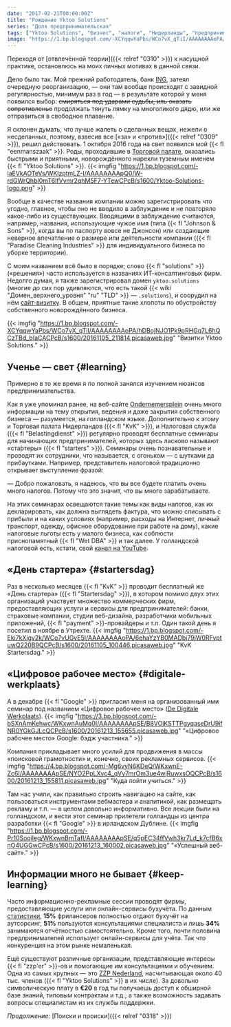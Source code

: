 ```yaml
---
date: "2017-02-21T00:00:00Z"
title: "Рождение Yktoo Solutions"
series: "Доля предпринимательская"
tags: ["Yktoo Solutions", "бизнес", "налоги", "Нидерланды", "предпринимательство", "работа", "фриланс"]
image: "https://1.bp.blogspot.com/-XCYqqwYaPbs/WCo7vX_qTiI/AAAAAAAAoPA/hDBojNJO1Pk9pRHGq7L6hQCzTBd_bIaCACPcB/s1600/20161105_211814.picasaweb.jpg"
---
```


Переходя от [отвлечённой теории]({{< relref "0310" >}}) к насущной практике, остановлюсь на моих личных мотивах в данной связи.

Дело было так. Мой прежний работодатель, банк [ING](http://www.ing.com/), затеял очередную реорганизацию, — они там вообще происходят с завидной регулярностью, минимум раз в год — в результате которой у меня появился выбор: ~~смиряться под ударами судьбы, иль оказать сопротивленье~~ продолжать тянуть лямку на многоликого дядю, или же отправиться в свободное плавание.

<!--more-->

Я склонен думать, что лучше жалеть о сделанных вещах, нежели о несделанных, поэтому, взвесив все [«за» и «против»]({{< relref "0309" >}}), решил действовать. 1 октября 2016 года на свет появился мой {{< fl "eenmanszaak" >}}. Роды, проходившие в [Торговой палате](https://www.kvk.nl/), оказались быстрыми и приятными, новорождённого нарекли туземным именем {{< fl "Yktoo Solutions" >}}.
{{< imgfig "https://1.bp.blogspot.com/-iaEVkAOTeVs/WKlzptmLZ-I/AAAAAAAApQ0/W-rdGWrQhbI0mT6IfVvmr2qhM5F7-YTewCPcB/s1600/Yktoo-Solutions-logo.png" >}}

Вообще в качестве названия компании можно зарегистрировать что угодно, главное, чтобы оно не вводило в заблуждение и не повторяло какое-либо из существующих. Вводящими в заблуждение считаются, например, названия, использующие чужое имя (типа {{< fl "Johnson & Sons" >}}, когда вы по паспорту вовсе не Джонсон) или создающие неверное впечатление о размере или деятельности компании ({{< fl "Paradise Cleaning Industries" >}} для индивидуального бизнеса по уборке территории).

С моим названием всё было в порядке; слово {{< fl "solutions" >}} («решения») часто используется в названиях ИТ-консалтинговых фирм. Недолго думая, я также зарегистрировал домен `yktoo.solutions` (многие до сих пор удивляются, что есть такой {{< wiki "Домен_верхнего_уровня" "ru" "TLD" >}} — `.solutions`), и соорудил на нём [сайт-визитку](https://www.yktoo.solutions/). В общем, приятные такие хлопоты по обустройству собственного новорождённого бизнеса.

{{< imgfig "https://1.bp.blogspot.com/-XCYqqwYaPbs/WCo7vX_qTiI/AAAAAAAAoPA/hDBojNJO1Pk9pRHGq7L6hQCzTBd_bIaCACPcB/s1600/20161105_211814.picasaweb.jpg" "Визитки Yktoo Solutions." >}}

## Ученье — свет {#learning}

Примерно в то же время я по полной занялся изучением нюансов предпринимательства.

Как я уже упоминал ранее, на веб-сайте [Ondernemersplein](http://www.ondernemersplein.nl/) очень много информации на тему открытия, ведения и даже закрытия собственного бизнеса — разумеется, на голландском языке. Дополнительно к этому и Торговая палата Нидерландов ({{< fl "KvK" >}}), и Налоговая служба ({{< fl "Belastingdienst" >}}) регулярно проводят бесплатные семинары для начинающих предпринимателей, которых здесь ласково называют «ста́ртеры» ({{< fl "starters" >}}). Семинары очень познавательные и проводят их сотрудники, что называется, с огоньком — с шутками да прибаутками. Например, представитель налоговой традиционно открывает выступление фразой:

— Добро пожаловать, я надеюсь, что вы все будете платить очень много налогов. Потому что это значит, что вы много зарабатываете.

На этих семинарах освещаются такие темы как виды налогов, как их декларировать, как должна выглядеть фактура, что можно списывать с прибыли и на каких условиях (например, расходы на Интернет, личный транспорт, одежду, офисное оборудование при работе на дому), какие налоговые льготы есть у малого бизнеса, как соблюсти приснопамятный {{< fl "Wet DBA" >}} и так далее. У голландской налоговой есть, кстати, свой [канал на YouTube](https://www.youtube.com/user/BelastingdienstVideo).

## «День стартера» {#startersdag}

Раз в несколько месяцев {{< fl "KvK" >}} проводит бесплатный же «День стартера» ({{< fl "Startersdag" >}}), в котором помимо двух этих организаций участвует множество коммерческих фирм, предоставляющих услуги и сервисы для предпринимателей: банки, страховые компании, студии веб-дизайна, разработчики мобильных приложений, {{< fl "payment" >}}-провайдеры и т.п. Один такой день я посетил в ноябре в Утрехте.
{{< imgfig "https://1.bp.blogspot.com/-Eki7kXjgv2k/WCo7vUGvE5I/AAAAAAAAoPA/6ehaYzYB0MADbj79jW0RFyptuwQ220B9QCPcB/s1600/20161105_100446.picasaweb.jpg" "KvK Startersdag." >}}

## «Цифровое рабочее место» {#digitale-werkplaats}

А в декабре {{< fl "Google" >}} пригласил меня на организованный ими семинар под названием «Цифровое рабочее место» ([De Digitale Werkplaats](https://digitalewerkplaats.withgoogle.com/)).
{{< imgfig "https://3.bp.blogspot.com/-bSXnAmKehwc/WKxwnAuMq0I/AAAAAAAApSE/B8VOjKSTTPgyqaseDrU9ifNR0YGkGJLcQCPcB/s1600/20161213_155655.picasaweb.jpg" "«Цифровое рабочее место» Google: бэдж участника." >}}

Компания прикладывает много усилий для продвижения в массы «поисковой грамотности» и, конечно, своих рекламных сервисов.
{{< imgfig "https://4.bp.blogspot.com/-Mg6vyN6KDeQ/WKxwnE-Zc6I/AAAAAAAApSE/NYO2PpLXvc4_qVy7mrOm3ue4wjRuwxsOQCPcB/s1600/20161213_155811.picasaweb.jpg" "Куда пойти учиться." >}}

Там нас учили, как правильно строить навигацию на сайте, как пользоваться инструментами вебмастера и аналитикой, как размещать рекламу и т.п. — в целом довольно информативно. Все лекции были на голландском, и вести этот семинар прилетели голландцы из центра разработки {{< fl "Google" >}} в ирландском Дублине.
{{< imgfig "https://1.bp.blogspot.com/-Pr10Soqileg/WKxwnBmTafI/AAAAAAAApSE/q5pEC34ffVwh3kr7Ld_k7cfB6xnO4UGGwCPcB/s1600/20161213_160002.picasaweb.jpg" "«Успешный веб-сайт»." >}}

## Информации много не бывает {#keep-learning}

Часто информационно-рекламные сессии проводят фирмы, предоставляющие услуги или онлайн-сервисы бухучёта. По данным [статистики](https://infogr.am/2ee6f09c-e346-405f-b4c0-3d511d5d3ab7), **15%** фрилансеров полностью отдают бухучёт на аутсорсинг, **51%** пользуются консультациями специалиста и лишь **34%** занимаются отчётностью самостоятельно. Кроме того, почти половина предпринимателей использует онлайн-сервисы для учёта. Так что конкуренция на этом рынке немаленькая.

Ещё существуют различные организации, представляющие интересы {{< fl "zzp'er" >}}-ов и помогающие им консультациями и обучением. Одна из самых крупных — это [ZZP Nederland](https://www.zzp-nederland.nl/), насчитывающая около 40 тыс. членов ({{< fl "Yktoo Solutions" >}} в их числе). За довольно символическую плату в **€20** в год ты получаешь доступ к обширной базе знаний, типовым контрактам и т.д., а также возможность задавать вопросы специалистам из их службы поддержки.

*Продолжение:* [Поиски и происки]({{< relref "0318" >}})
